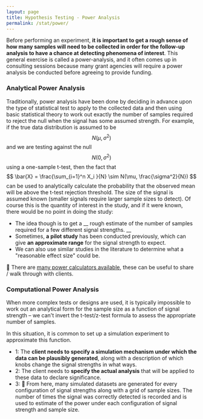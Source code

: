 ```yaml
---
layout: page
title: Hypothesis Testing - Power Analysis
permalink: /stat/power/
---
```


Before performing an experiment, __it is important to get a rough sense of how
many samples will need to be collected in order for the follow-up analysis to have
a chance at detecting phenomena of interest__. This general exercise is called a
power-analysis, and it often comes up in consulting sessions because many grant
agencies will require a power analysis be conducted before agreeing to provide
funding.


### Analytical Power Analysis


Traditionally, power analysis have been done by deciding in advance upon the
type of statistical test to apply to the collected data and then using basic statistical theory to work out exactly the number of samples required to reject the
null when the signal has some assumed strength.
 For example, if the true data distribution is assumed to be  $$ N(\mu, \sigma^2)$$ and we are testing against the null   $$ N(0, \sigma^2) $$
using a one-sample t-test,
then the fact that $$ \bar{X} = \frac{\sum_{i=1}^n X_i }{N} \sim N(\mu, \frac{\sigma^2}{N}) $$
can be used to analytically calculate
the probability that the observed mean will be above the t-test rejection
threshold. The size of the signal is assumed known (smaller signals require larger
sample sizes to detect). Of course this is the quantity of interest in the
study, and if it were known, there would be no point in doing the study:
+ The idea though is to get a __ rough estimate of the number of samples required
for a few different signal strengths. __
+ Sometimes, __a pilot study__ has been conducted previously, which can give __an approximate
range__ for the signal strength to expect.
+ We can also use similar studies in the literature to determine what a "reasonable effect size"
could be.

 There are [many power calculators available](http://powerandsamplesize.com/), these can be useful to share
/ walk through with clients.


### Computational Power Analysis

When more complex tests or designs are used, it is typically impossible to work
out an analytical form for the sample size as a function of signal strength – we can't invert the t-test/z-test formula to assess the appropriate number of samples. 

In
this situation, it is common to set up a simulation experiment to approximate
this function. 
+ 1: The __client needs to specify a simulation mechanism under which the data
can be plausibly generated__, along with a description of which knobs change
the signal strengths in what ways.
+ 2: The client needs to __specify the actual analysis__ that will be applied to these
data to declare significance.
+ 3:  From here, many simulated datasets are generated for every configuration
of signal strengths along with a grid of sample sizes. The number of times
the signal was correctly detected is recorded and is used to estimate of the
power under each configuration of signal strength and sample size.

